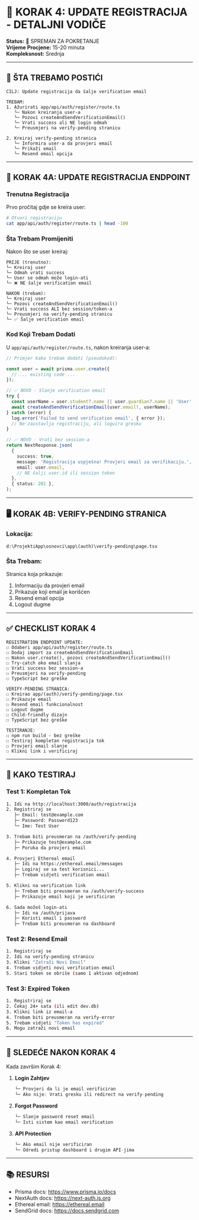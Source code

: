 # 📝 KORAK 4: UPDATE REGISTRACIJA - DETALJNI VODIČE

**Status:** 🔄 SPREMAN ZA POKRETANJE  
**Vrijeme Procjene:** 15-20 minuta  
**Kompleksnost:** Srednja  

---

## 🎯 ŠTA TREBAMO POSTIĆI

```
CILJ: Update registracija da šalje verification email

TREBAM:
1. Ažurirati app/api/auth/register/route.ts
   └─ Nakon kreiranja user-a
   └─ Pozovi createAndSendVerificationEmail()
   └─ Vrati success ali NE login odmah
   └─ Preusmjeri na verify-pending stranicu

2. Kreiraj verify-pending stranica
   └─ Informira user-a da provjeri email
   └─ Prikaži email
   └─ Resend email opcija
```

---

## 📝 KORAK 4A: UPDATE REGISTRACIJA ENDPOINT

### Trenutna Registracija

Prvo pročitaj gdje se kreira user:

```bash
# Otvori registraciju
cat app/api/auth/register/route.ts | head -100
```

### Šta Trebam Promijeniti

Nakon što se user kreiraj:

```
PRIJE (trenutno):
└─ Kreiraj user
└─ Odmah vrati success
└─ User se odmah može login-ati
└─ ❌ NE šalje verification email

NAKON (trebam):
└─ Kreiraj user
└─ Pozovi createAndSendVerificationEmail()
└─ Vrati success ALI bez session/token-a
└─ Preusmjeri na verify-pending stranicu
└─ ✅ Šalje verification email
```

### Kod Koji Trebam Dodati

U `app/api/auth/register/route.ts`, nakon kreiranja user-a:

```typescript
// Primjer kako trebam dodati (pseudokod):

const user = await prisma.user.create({
  // ... existing code ...
});

// ✅ NOVO - Slanje verification email
try {
  const userName = user.student?.name || user.guardian?.name || 'User';
  await createAndSendVerificationEmail(user.email!, userName);
} catch (error) {
  log.error('Failed to send verification email', { error });
  // Ne zaustavlja registraciju, ali loguira gresku
}

// ✅ NOVO - Vrati bez session-a
return NextResponse.json(
  {
    success: true,
    message: 'Registracija uspješna! Provjeri email za verifikaciju.',
    email: user.email,
    // NE šalji user.id ili session token
  },
  { status: 201 },
);
```

---

## 🖥️ KORAK 4B: VERIFY-PENDING STRANICA

### Lokacija:
```
d:\ProjektiApp\osnovci\app\(auth)\verify-pending\page.tsx
```

### Šta Trebam:

Stranica koja prikazuje:
1. Informaciju da provjeri email
2. Prikazuje koji email je korišćen
3. Resend email opcija
4. Logout dugme

---

## ✅ CHECKLIST KORAK 4

```
REGISTRATION ENDPOINT UPDATE:
☐ Odaberi app/api/auth/register/route.ts
☐ Dodaj import za createAndSendVerificationEmail
☐ Nakon user.create(), pozovi createAndSendVerificationEmail()
☐ Try-catch oko email slanja
☐ Vrati success bez session-a
☐ Preusmjeri na verify-pending
☐ TypeScript bez greške

VERIFY-PENDING STRANICA:
☐ Kreirao app/(auth)/verify-pending/page.tsx
☐ Prikazuje email
☐ Resend email funkcionalnost
☐ Logout dugme
☐ Child-friendly dizajn
☐ TypeScript bez greške

TESTIRANJE:
☐ npm run build - bez greške
☐ Testiraj kompletan registracija tok
☐ Provjeri email slanje
☐ Klikni link i verificiraj
```

---

## 🧪 KAKO TESTIRAJ

### Test 1: Kompletan Tok

```bash
1. Idi na http://localhost:3000/auth/registracija
2. Registriraj se
   ├─ Email: test@example.com
   ├─ Password: Password123
   └─ Ime: Test User

3. Trebam biti preusmeran na /auth/verify-pending
   ├─ Prikazuje test@example.com
   ├─ Poruka da provjeri email

4. Provjeri Ethereal email
   ├─ Idi na https://ethereal.email/messages
   ├─ Logiraj se sa test korisnici...
   ├─ Trebam vidjeti verification email

5. Klikni na verification link
   ├─ Trebam biti preusmeran na /auth/verify-success
   ├─ Prikazuje email koji je verificiran

6. Sada možeš login-ati
   ├─ Idi na /auth/prijava
   ├─ Koristi email i password
   ├─ Trebam biti preusmeran na dashboard
```

### Test 2: Resend Email

```bash
1. Registriraj se
2. Idi na verify-pending stranicu
3. Klikni "Zatraži Novi Email"
4. Trebam vidjeti novi verification email
5. Stari token se obriše (samo 1 aktivan odjednom)
```

### Test 3: Expired Token

```bash
1. Registriraj se
2. Čekaj 24+ sata (ili edit dev.db)
3. Klikni link iz email-a
4. Trebam biti preusmeran na verify-error
5. Trebam vidjeti "Token has expired"
6. Mogu zatraži novi email
```

---

## 🚀 SLEDEĆE NAKON KORAK 4

Kada završim Korak 4:

1. **Login Zahtjev**
   ```typescript
   └─ Provjeri da li je email verificiran
   └─ Ako nije: Vrati gresku ili redirect na verify-pending
   ```

2. **Forgot Password**
   ```typescript
   └─ Slanje password reset email
   └─ Isti sistem kao email verification
   ```

3. **API Protection**
   ```typescript
   └─ Ako email nije verificiran
   └─ Odredi pristup dashboard i drugim API-jima
   ```

---

## 📚 RESURSI

- Prisma docs: https://www.prisma.io/docs
- NextAuth docs: https://next-auth.js.org
- Ethereal email: https://ethereal.email
- SendGrid docs: https://docs.sendgrid.com

